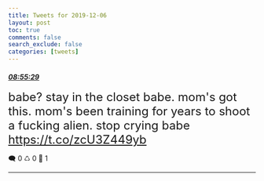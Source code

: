 ```yaml
---
title: Tweets for 2019-12-06
layout: post
toc: true
comments: false
search_exclude: false
categories: [tweets]
---
```



#### <a href = "https://twitter.com/deepfates/status/1202979883040694272">*08:55:29*</a>

<font size="5">babe? stay in the closet babe. mom's got this.   mom's been training for years to shoot a fucking alien. stop crying babe  https://t.co/zcU3Z449yb</font>



🗨️ 0 ♺ 0 🤍  1   

---
    
            
